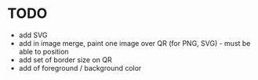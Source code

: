 
# TODO

- add SVG
- add in image merge, paint one image over QR (for PNG, SVG) - must be able to position
- add set of border size on QR
- add of foreground / background color
